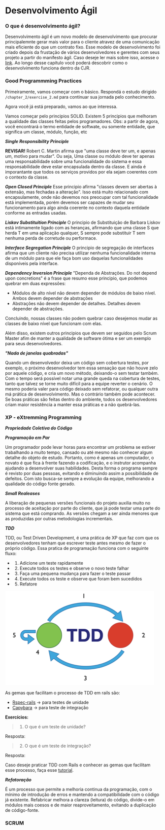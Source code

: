 Desenvolvimento Ágil
====================

### O que é desenvolvimento ágil?

Desenvolvimento ágil é um novo modelo de desenvolvimento que procurar principalemnte gerar mais valor para o cliente atravez de uma comunicação mais eficiente do que um contrato fixo.
Esse modelo de desenvolvimento foi criado depois da frustação de vários desenvolvedores e gerentes com seus projeto a partir do manifesto ágil. Caso deseje ler mais sobre isso, acesse o [link](http://www.manifestoagil.com.br/).
Ao longo desse capítulo você poderá descobrir como o desenvolvimento funciona dentro da CJR.

### Good Programmming Practices

Primeiramente, vamos começar com o básico. Respondá o estudo dirigido `/chapter_2/exercise_2.md` para continuar sua jornada pelo conhecimento.

Agora você já está preparado, vamos ao que interessa.

Vamos começar pelo principios SOLID. Existem 5 principios que melhoram a qualidade das classes feitas pelos programadores.
Obs: a partir de agora, você encontrará o termo entidade de softwate, ou somente entidade, que significa um classe, módulo, função, etc

***Single Responsibility Principle***

**REVISAR!**
Robert C. Martin afirma que "uma classe deve ter um, e apenas um, motivo para mudar". Ou seja, Uma classe ou módulo deve ter apenas uma responsabilidade sobre uma funcionalidade do sistema e essa responsabilidade deve estar encapsulada dentro da classe. E ainda é imporantante que todos os serviços providos por ela sejam coerentes com o contexto da classe.

***Open Closed Principle***
Esse principio afirma "classes devem ser abertas à extensão, mas fechadas a alteração". Isso está muito relacionado com encapsulamente, onde não devemos nos preocupar com tal funcionalidade está implementada, porém devemos ser capazes de mudar seu funcionamento para algo ainda coerente no contexto daquela entidade conforme as entradas usadas.

***Liskov Substituition Principle***
O principio de Substituição de Barbara Liskov está intimamente ligado com as heranças, afirmando que uma classe S que herda T em uma aplicação qualquer, S sempre pode substituir T sem nenhuma perda de corretude ou performace.

***Interface Segregation Principle***
O principio de segregação de interfaces afirma que um cliente não precisa utilizar nenhuma funcionalidade interna de um módulo para que ele faça bom uso daquelas funcionalidades disponíveis pela interface.

***Dependency Inversion Principle***
"Dependa de Abstrações. Do not depend upon concretions" é a frase que resumo esse principio, que podemos quebrar em duas expressões:

+ Módulos de alto nível não devem depender de módulos de baixo nível. Ambos devem depender de abstrações
+ Abstrações não devem depender de detalhes. Detalhes devem depender de abstrações.

Concluindo, nossas classes não podem quebrar caso desejemos mudar as classes de baixo nível que funcionam com elas.

Além disso, existem outros principios que devem ser seguidos pelo Scrum Master afim de manter a qualidade de software ótima e ser um exemplo para seus desenvolvedores.

***"Nada de janelas quabradas"***

Quando um desenvolvedor deixa um código sem cobertura testes, por exemplo, o próximo desenvolvedor tem essa sensação que não houve zelo por aquele código, e cria um novo método, deixando-o sem testar também. Com o tempo será possível notar uma grande queda na cobertura de testes, tanto que talvez se torne muito difícil para a equipe reverter o cenário. O mesmo poderia valer para código deixado sem refatorar, ou qualquer outra má prática de desenvolvimento.
Mas o contrário também pode acontecer. Se boas práticas são feitas dentro do ambiente, todos os desenvolvedores criam maior resistência a manter essa práticas e a não quebrá-las.

### XP - eXtremming Programming

***Propriedade Coletiva do Código***


***Programação em Par***

Um programador pode levar horas para encontrar um problema se estiver trabalhando a muito tempo, cansado ou até mesmo não conhecer algum detalhe do objeto de estudo. Portanto, como é apenas um computador, o novato é que fica à frente fazendo a codificação, e o instrutor acompanha ajudando a desenvolver suas habilidades. Desta forma o programa sempre é revisto por duas pessoas, evitando e diminuindo assim a possibilidade de defeitos. Com isto busca-se sempre a evolução da equipe, melhorando a qualidade do código fonte gerado.

***Small Realeases***

A liberação de pequenas versões funcionais do projeto auxilia muito no processo de aceitação por parte do cliente, que já pode testar uma parte do sistema que está comprando. As versões chegam a ser ainda menores que as produzidas por outras metodologias incrementais.

***TDD***

TDD, ou Test Driven Development, é uma prática de XP que faz com que os desenvolvedores tenham que escrever teste antes mesmo de fazer o próprio código. Essa pratica de programação funciona com o seguinte fluxo:

+ 1) Adicione um teste rapidamente
+ 2) Execute todos os testes e observe o novo teste falhar
+ 3) Faça uma pequena mudança para fazer o teste passar
+ 4) Execute todos os teste e observe que foram bem sucedidos
+ 5) Refatore

![fluxo_tdd](../images/chapter_2/tdd.png)

As gemas que facilitam o processo de TDD em rails são:

+ [Rspec-rails](https://rubygems.org/gems/rspec-rails) -> para testes de unidade
+ [Capybara](https://rubygems.org/gems/capybara) -> para teste de integração

**Exercícios:**

> 1) O que é um teste de unidade?

Resposta:

> 2) O que é um teste de integração?

Resposta:


Caso deseje praticar TDD com Rails e conhecer as gemas que facilitam esse processo, faça esse [tutorial](http://tutorials.jumpstartlab.com/projects/contact_manager.html).

***Refatoração***

É um processo que permite a melhoria continua da programação, com o mínimo de introdução de erros e mantendo a compatibilidade com o código já existente. Refabricar melhora a clareza (leitura) do código, divide-o em módulos mais coesos e de maior reaproveitamento, evitando a duplicação de código-fonte.

### SCRUM

